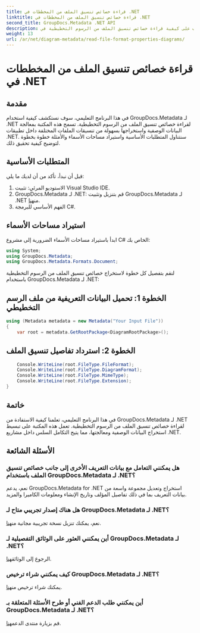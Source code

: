 ```yaml
---
title: قراءة خصائص تنسيق الملف من المخططات في .NET
linktitle: قراءة خصائص تنسيق الملف من المخططات في .NET
second_title: GroupDocs.Metadata .NET API
description: تعرف على كيفية قراءة خصائص تنسيق الملف من الرسوم التخطيطية في .NET باستخدام GroupDocs.Metadata. استخراج البيانات الوصفية التفصيلية دون عناء.
weight: 13
url: /ar/net/diagram-metadata/read-file-format-properties-diagrams/
---
```


# قراءة خصائص تنسيق الملف من المخططات في .NET

## مقدمة
في هذا البرنامج التعليمي، سوف نستكشف كيفية استخدام GroupDocs.Metadata لـ .NET لقراءة خصائص تنسيق الملف من الرسوم التخطيطية. تسمح هذه المكتبة بمعالجة البيانات الوصفية واستخراجها بسهولة من تنسيقات الملفات المختلفة داخل تطبيقات .NET. سنتناول المتطلبات الأساسية واستيراد مساحات الأسماء والأمثلة خطوة بخطوة لتوضيح كيفية تحقيق ذلك.

## المتطلبات الأساسية
قبل أن نبدأ، تأكد من أن لديك ما يلي:
1. الاستوديو المرئي: تثبيت Visual Studio IDE.
2.  GroupDocs.Metadata لـ .NET: قم بتنزيل وتثبيت GroupDocs.Metadata لـ .NET من[هنا](https://releases.groupdocs.com/metadata/net/).
3. الفهم الأساسي للبرمجة C#.

## استيراد مساحات الأسماء
ابدأ باستيراد مساحات الأسماء الضرورية إلى مشروع C# الخاص بك:
```csharp
using System;
using GroupDocs.Metadata;
using GroupDocs.Metadata.Formats.Document;
```

لنقم بتفصيل كل خطوة لاستخراج خصائص تنسيق الملف من الرسوم التخطيطية باستخدام GroupDocs.Metadata لـ .NET:
## الخطوة 1: تحميل البيانات التعريفية من ملف الرسم التخطيطي
```csharp
using (Metadata metadata = new Metadata("Your Input File"))
{
    var root = metadata.GetRootPackage<DiagramRootPackage>();
```
## الخطوة 2: استرداد تفاصيل تنسيق الملف
```csharp
    Console.WriteLine(root.FileType.FileFormat);
    Console.WriteLine(root.FileType.DiagramFormat);
    Console.WriteLine(root.FileType.MimeType);
    Console.WriteLine(root.FileType.Extension);
}
```

## خاتمة
في هذا البرنامج التعليمي، تعلمنا كيفية الاستفادة من GroupDocs.Metadata لـ .NET لقراءة خصائص تنسيق الملف من الرسوم التخطيطية. تعمل هذه المكتبة على تبسيط استخراج البيانات الوصفية ومعالجتها، مما يتيح التكامل السلس داخل مشاريع .NET.

## الأسئلة الشائعة
### هل يمكنني التعامل مع بيانات التعريف الأخرى إلى جانب خصائص تنسيق الملف باستخدام GroupDocs.Metadata لـ .NET؟
نعم، يدعم GroupDocs.Metadata for .NET استخراج وتعديل مجموعة واسعة من بيانات التعريف بما في ذلك تفاصيل المؤلف وتاريخ الإنشاء ومعلومات الكاميرا والمزيد.
### هل هناك إصدار تجريبي متاح لـ GroupDocs.Metadata لـ .NET؟
 نعم، يمكنك تنزيل نسخة تجريبية مجانية من[هنا](https://releases.groupdocs.com/).
### أين يمكنني العثور على الوثائق التفصيلية لـ GroupDocs.Metadata لـ .NET؟
 الرجوع إلى الوثائق[هنا](https://tutorials.groupdocs.com/metadata/net/).
### كيف يمكنني شراء ترخيص GroupDocs.Metadata لـ .NET؟
 يمكنك شراء ترخيص من[هنا](https://purchase.groupdocs.com/buy).
### أين يمكنني طلب الدعم الفني أو طرح الأسئلة المتعلقة بـ GroupDocs.Metadata لـ .NET؟
 قم بزيارة منتدى الدعم[هنا](https://forum.groupdocs.com/c/metadata/14).